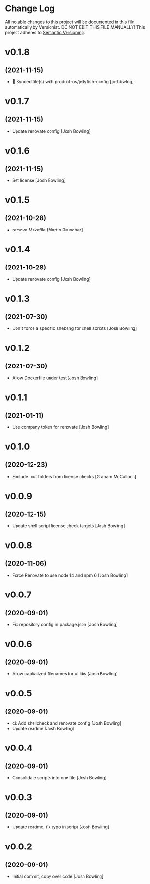 # Change Log

All notable changes to this project will be documented in this file
automatically by Versionist. DO NOT EDIT THIS FILE MANUALLY!
This project adheres to [Semantic Versioning](http://semver.org/).

# v0.1.8
## (2021-11-15)

* 🔄 Synced file(s) with product-os/jellyfish-config [joshbwlng]

# v0.1.7
## (2021-11-15)

* Update renovate config [Josh Bowling]

# v0.1.6
## (2021-11-15)

* Set license [Josh Bowling]

# v0.1.5
## (2021-10-28)

* remove Makefile [Martin Rauscher]

# v0.1.4
## (2021-10-28)

* Update renovate config [Josh Bowling]

# v0.1.3
## (2021-07-30)

* Don't force a specific shebang for shell scripts [Josh Bowling]

# v0.1.2
## (2021-07-30)

* Allow Dockerfile under test [Josh Bowling]

# v0.1.1
## (2021-01-11)

* Use company token for renovate [Josh Bowling]

# v0.1.0
## (2020-12-23)

* Exclude .out folders from license checks [Graham McCulloch]

# v0.0.9
## (2020-12-15)

* Update shell script license check targets [Josh Bowling]

# v0.0.8
## (2020-11-06)

* Force Renovate to use node 14 and npm 6 [Josh Bowling]

# v0.0.7
## (2020-09-01)

* Fix repository config in package.json [Josh Bowling]

# v0.0.6
## (2020-09-01)

* Allow capitalized filenames for ui libs [Josh Bowling]

# v0.0.5
## (2020-09-01)

* ci: Add shellcheck and renovate config [Josh Bowling]
* Update readme [Josh Bowling]

# v0.0.4
## (2020-09-01)

* Consolidate scripts into one file [Josh Bowling]

# v0.0.3
## (2020-09-01)

* Update readme, fix typo in script [Josh Bowling]

# v0.0.2
## (2020-09-01)

* Initial commit, copy over code [Josh Bowling]
